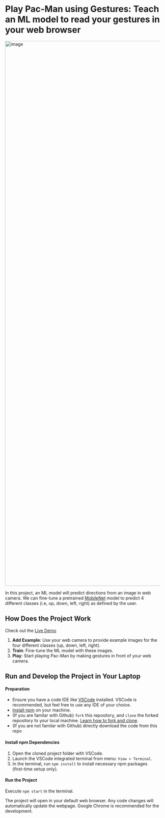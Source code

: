 # Play Pac-Man using Gestures: Teach an ML model to read your gestures in your web browser

<img width="1776" alt="image" src="https://github.com/user-attachments/assets/eb05a80e-fc76-426c-834f-d5ab68b31522">


In this project, an ML model will predict directions from an image in web camera.
We can fine-tune a pretrained [MobileNet](https://github.com/tensorflow/tfjs-examples/tree/master/mobilenet) model  to predict 4 different classes (i.e, up, down, left, right) as defined by the user.

## How Does the Project Work
Check out the [Live Demo](https://qianwen.info/ML-PACMAN/)



1. **Add Example**: Use your web camera to provide example images for the four different classes (up, down, left, right).
2. **Train**: Fine-tune the ML model with these images.
3. **Play**: Start playing Pac-Man by making gestures in front of your web camera.


## Run and Develop the Project in Your Laptop

#### Preparation
- Ensure you have a code IDE like [VSCode](https://code.visualstudio.com/download) installed. VSCode is recommended, but feel free to use any IDE of your choice.
- [Install npm](https://docs.npmjs.com/downloading-and-installing-node-js-and-npm) on your machine.
- (If you are familar with Github) `fork` this repository, and `clone` the forked repository to your local machine. [Learn how to fork and clone](https://docs.github.com/en/get-started/quickstart/fork-a-repo).
- (If you are not familar with Github) directly download the code from this repo

#### Install npm Dependencies
1. Open the cloned project folder with VSCode.
2. Launch the VSCode integrated terminal from menu:  `View > Terminal`.
3. In the terminal, run `npm install` to install necessary npm packages (first-time setup only).

#### Run the Project
  Execute `npm start` in the terminal.
 
  The project will open in your default web browser.
  Any code changes will automatically update the webpage.
  Google Chrome is recommended for the development.
